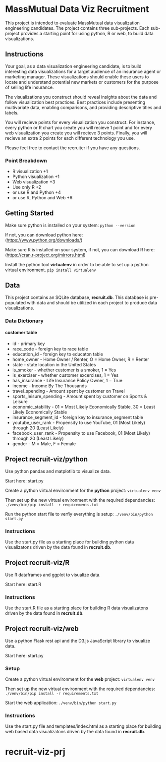 # MassMutual Data Viz Recruitment

This project is intended to evaluate MassMutual data visualization engineering candidates. The project contains three sub-projects. Each sub-project provides a starting point for using python, R or web, to build data visualizations.

## Instructions

Your goal, as a data visualization engineering candidate, is to build interesting data visualizations for a target audience of an insurance agent or marketing manager. These visualizations should enable these users to locate and understand potential new markets or customers for the purpose of selling life insurance.

The visualizations you construct should reveal insights about the data and follow visualization best practices. Best practices include presenting multivariate data, enabling comparisons, and providing descriptive titles and labels.

You will recieve points for every visualization you construct. For instance, every python or R chart you create you will recieve 1 point and for every web visualization you create you will recieve 3 points. Finally, you will recieve an extra 2 points for each different technology you use.

Please feel free to contact the recruiter if you have any questions.

### Point Breakdown
* R visualization +1
* Python visualization +1
* Web visualization +3
* Use only R +2
* or use R and Python +4
* or use R, Python and Web +6


## Getting Started

Make sure python is installed on your system:
`python --version`

If not, you can download python here:
(https://www.python.org/downloads/)

Make sure R is installed on your system, if not, you can download R here:
(https://cran.r-project.org/mirrors.html)

Install the python tool **virtualenv** in order to be able to set up a python virtual environment.
`pip install virtualenv`

## Data
This project contains an SQLite database, **recruit.db**. This database is pre-populated with data and should be utilized in each project to produce data visualizations.

### Data Dictionary
#### customer table
* id - primary key
* race_code - foreign key to race table
* education_id - foreign key to educaton table
* home_owner - Home Owner / Renter, O = Home Owner, R = Renter
* state - state location in the United States
* is_smoker - whether customer is a smoker, 1 = Yes
* is_exerciser - whether customer excercises, 1 = Yes
* has_insurance - Life Insurance Policy Owner, 1 = True
* income - Income By The Thousands
* travel_spending - Amount spent by customer on Travel
* sports_leisure_spending - Amount spent by customer on Sports & Leisure
* economic_stability - 01 = Most Likely Economically Stable, 30 = Least Likely Economically Stable
* insurance_segment_id - foreign key to insurance_segment table
* youtube_user_rank - Propensity to use YouTube, 01 (Most Likely) through 20 (Least Likely)
* facebook_user_rank - Propensity to use Facebook, 01 (Most Likely) through 20 (Least Likely)
* gender - M = Male, F = Female


## Project recruit-viz/python

Use python pandas and matplotlib to visualize data.

Start here: start.py

Create a python virtual environment for the **python** project:
`virtualenv venv`

Then set up the new virtual environment with the required dependancies:
`./venv/bin/pip install -r requirements.txt`

Run the python start file to verfiy everything is setup:
`./venv/bin/python start.py`

### Instructions
Use the start.py file as a starting place for building python data visualizatons driven by the data found in **recruit.db**.


## Project recruit-viz/R

Use R dataframes and ggplot to visualize data.

Start here: start.R

### Instructions
Use the start.R file as a starting place for building R data visualizatons driven by the data found in **recruit.db**.


## Project recruit-viz/web

Use a python Flask rest api and the D3.js JavaScript library to visualize data.

Start here: start.py

### Setup
Create a python virtual environment for the **web** project:
`virtualenv venv`

Then set up the new virtual environment with the required dependancies:
`./venv/bin/pip install -r requirements.txt`

Start the web application:
`./venv/bin/python start.py`

### Instructions
Use the start.py file and templates/index.html as a starting place for building web based data visualizatons driven by the data found in **recruit.db**.

# recruit-viz-prj
